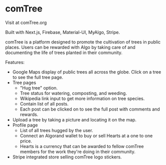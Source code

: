 # comTree

Visit at comTree.org

Built with Next.js, Firebase, Material-UI, MyAlgo, Stripe.

comTree is a platform designed to promote the cultivation of trees in public places. 
Users can be rewarded with Algo by taking care of and documenting the life of trees planted in their community.

Features:

- Google Maps display of public trees all across the globe. Click on a tree to see the full tree page.
- Tree pages
  - "Hug tree" option.
  - Tree status for watering, composting, and weeding.
  - Wikipedia link input to get more information on tree species.
  - Contain list of all posts. 
  - Each post can be clicked on to see the full post with comments and rewards.
- Upload a tree by taking a picture and locating it on the map.
- Profile page 
  - List of all trees hugged by the user. 
  - Connect an Algorand wallet to buy or sell Hearts at a one to one price.
  - Hearts is a currency that can be awarded to fellow comTree members for the work they're doing in their community.
- Stripe integrated store selling comTree logo stickers.

